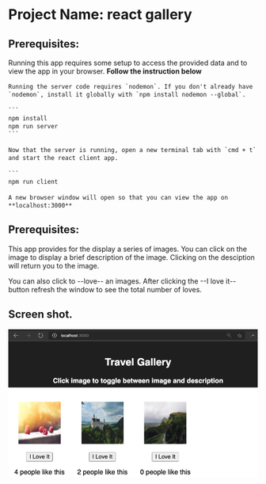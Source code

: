 # Project Name: react gallery

## Prerequisites:
Running this app requires some setup to access the provided data and to view the app in your browser. **Follow the instruction below**

    Running the server code requires `nodemon`. If you don't already have `nodemon`, install it globally with `npm install nodemon --global`.

    ```
    npm install
    npm run server
    ```

    Now that the server is running, open a new terminal tab with `cmd + t` and start the react client app.

    ```
    npm run client

    A new browser window will open so that you can view the app on **localhost:3000**


## Prerequisites:

This app provides for the display a series of images. You can click on the image to display a brief description of the image. Clicking on the desciption will return you to the image.

You can also click to --love-- an images. After clicking the --I love it-- button refresh the window to see the total number of loves.


## Screen shot.
![Screen Shot](./Screen.png)

